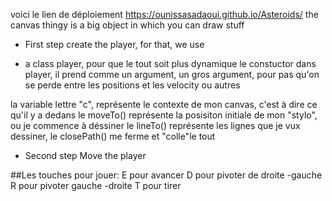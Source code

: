voici le lien de déploiement https://ounissasadaoui.github.io/Asteroids/
the canvas thingy is a big object in which you can draw stuff


* First step
create the player, for that, we use 
- a class player, pour que le tout soit plus dynamique
le constuctor dans player, il prend comme un argument, un gros argument, pour pas qu'on se perde entre les positions et les velocity ou autres

la variable lettre "c", représente le contexte de mon canvas, c'est à dire ce qu'il y a dedans
le moveTo() représente la posisiton initiale de mon "stylo", ou je commence à déssiner
le lineTo() représente les lignes que je vux dessiner, 
le closePath() me ferme et "colle"le tout

* Second step 
Move the player

##Les touches pour jouer:
E pour avancer
D pour pivoter de droite -gauche
R pour pivoter gauche -droite
T pour tirer
